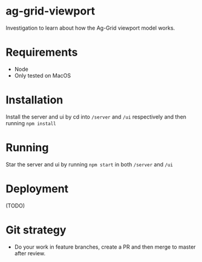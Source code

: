 # ag-grid-viewport
Investigation to learn about how the Ag-Grid viewport model works.

# Requirements
* Node
* Only tested on MacOS

# Installation
Install the server and ui by cd into `/server` and `/ui` respectively and then running `npm install`

# Running 
Star the server and ui by running `npm start` in both `/server` and `/ui`

# Deployment
(TODO)

# Git strategy
* Do your work in feature branches, create a PR and then merge to master after review.

